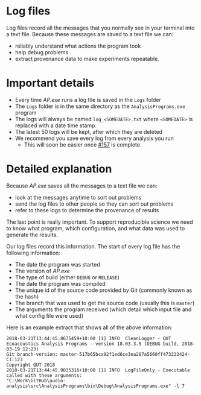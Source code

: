 # Log files

Log files record all the messages that you normally see in your terminal into a
text file. Because these messages are saved to a text file we can:

- reliably understand what actions the program took
- help debug problems
- extract provenance data to make experiments repeatable.

# Important details

- Every time _AP.exe_ runs a log file is saved in the `Logs` folder
- The `Logs` folder is in the same directory as the `AnalysisPrograms.exe`
  program
- The logs will always be named `log_<SOMEDATE>.txt` where `<SOMEDATE>` is replaced with a date time stamp.
- The latest 50 logs will be kept, after which they are deleted
- We recommend you save every log from every analysis you run
  - This will soon be easier once [#157](https://github.com/QutEcoacoustics/audio-analysis/issues/157)
    is complete.

# Detailed explanation

Because _AP.exe_ saves all the messages to a text file we can:

- look at the messages anytime to sort out problems
- send the log files to other people so they can sort out problems
- refer to these logs to determine the provenance of results

The last point is really important. To support reproducible science we need to
know what program, which configuration, and what data was used to generate the
results.

Our log files record this information. The start of every log file has the
following information:

- The date the program was started
- The version of _AP.exe_
- The type of build (either `DEBUG` or `RELEASE`)
- The date the program was compiled
- The unique id of the source code provided by Git (commonly known as the hash)
- The branch that was used to get the source code (usually this is `master`)
- The arguments the program received (which detail which input file and what 
  config file were used)

Here is an example extract that shows all of the above information:

```
2018-03-21T13:44:45.8675459+10:00 [1] INFO  CleanLogger - QUT Ecoacoustics Analysis Programs - version 18.03.3.5 (DEBUG build, 2018-03-19 12:23) 
Git branch-version: master-517b65bca92f1ed6ce3ea207a5660ff473222424-CI:123
Copyright QUT 2018
2018-03-21T13:44:45.9035316+10:00 [1] INFO  LogFileOnly - Executable called with these arguments: 
"C:\Work\GitHub\audio-analysis\src\AnalysisPrograms\bin\Debug\AnalysisPrograms.exe" -l 7
```
